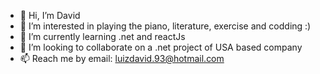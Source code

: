 - 👋 Hi, I’m David
- 👀 I’m interested in playing the piano, literature, exercise and codding :)
- 🌱 I’m currently learning .net and reactJs
- 💞️ I’m looking to collaborate on a .net project of USA based company
- 📫 Reach me by email: luizdavid.93@hotmail.com 

<!---
LuizDavidOlv/LuizDavidOlv is a ✨ special ✨ repository because its `README.md` (this file) appears on your GitHub profile.
You can click the Preview link to take a look at your changes.
--->
